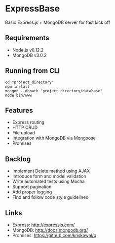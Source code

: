 ExpressBase
=========
Basic Express.js + MongoDB server for fast kick off

Requirements
---------
- Node.js v0.12.2
- MongoDB v3.0.2

Running from CLI
---------
    cd "project_directory"
    npm install
    mongod --dbpath "project_directory/database"
    node bin/www

Features
--------
- Express routing
- HTTP CRUD
- File upload
- Integration with MongoDB via Mongoose
- Promises

Backlog
--------
- Implement Delete method using AJAX
- Introduce form and model validation
- Write automated tests using Mocha
- Support pagination
- Add proper logging
- Find and follow code style guidelines

Links
--------
- Express: http://expressjs.com/
- MongoDB: http://docs.mongodb.org/
- Promises: https://github.com/kriskowal/q
